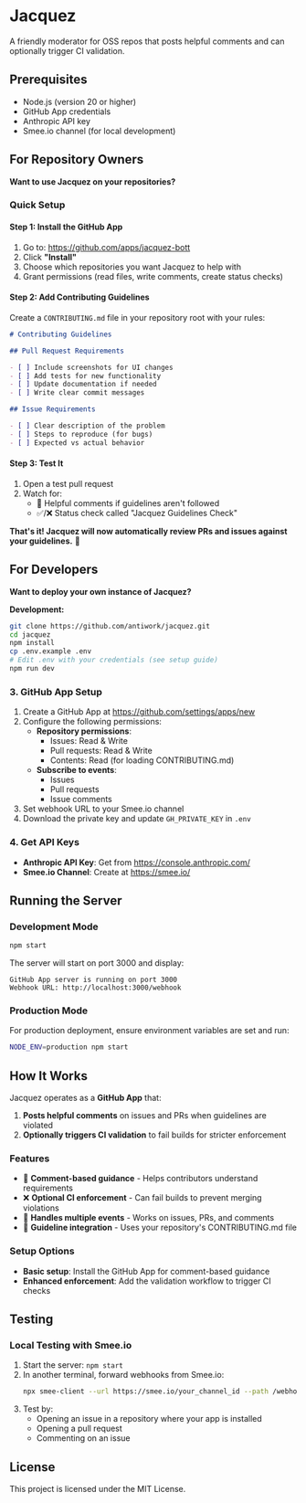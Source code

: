 # Jacquez

A friendly moderator for OSS repos that posts helpful comments and can optionally trigger CI validation.

## Prerequisites

- Node.js (version 20 or higher)
- GitHub App credentials
- Anthropic API key
- Smee.io channel (for local development)

## For Repository Owners

**Want to use Jacquez on your repositories?**

### Quick Setup

#### Step 1: Install the GitHub App

1. Go to: https://github.com/apps/jacquez-bott
2. Click **"Install"**
3. Choose which repositories you want Jacquez to help with
4. Grant permissions (read files, write comments, create status checks)

#### Step 2: Add Contributing Guidelines

Create a `CONTRIBUTING.md` file in your repository root with your rules:

```markdown
# Contributing Guidelines

## Pull Request Requirements

- [ ] Include screenshots for UI changes
- [ ] Add tests for new functionality
- [ ] Update documentation if needed
- [ ] Write clear commit messages

## Issue Requirements

- [ ] Clear description of the problem
- [ ] Steps to reproduce (for bugs)
- [ ] Expected vs actual behavior
```

#### Step 3: Test It

1. Open a test pull request
2. Watch for:
   - 💬 Helpful comments if guidelines aren't followed
   - ✅/❌ Status check called "Jacquez Guidelines Check"

**That's it! Jacquez will now automatically review PRs and issues against your guidelines.** 🎉

## For Developers

**Want to deploy your own instance of Jacquez?**

**Development:**

```bash
git clone https://github.com/antiwork/jacquez.git
cd jacquez
npm install
cp .env.example .env
# Edit .env with your credentials (see setup guide)
npm run dev
```

### 3. GitHub App Setup

1. Create a GitHub App at https://github.com/settings/apps/new
2. Configure the following permissions:
   - **Repository permissions**:
     - Issues: Read & Write
     - Pull requests: Read & Write
     - Contents: Read (for loading CONTRIBUTING.md)
   - **Subscribe to events**:
     - Issues
     - Pull requests
     - Issue comments
3. Set webhook URL to your Smee.io channel
4. Download the private key and update `GH_PRIVATE_KEY` in `.env`

### 4. Get API Keys

- **Anthropic API Key**: Get from https://console.anthropic.com/
- **Smee.io Channel**: Create at https://smee.io/

## Running the Server

### Development Mode

```bash
npm start
```

The server will start on port 3000 and display:

```
GitHub App server is running on port 3000
Webhook URL: http://localhost:3000/webhook
```

### Production Mode

For production deployment, ensure environment variables are set and run:

```bash
NODE_ENV=production npm start
```

## How It Works

Jacquez operates as a **GitHub App** that:

1. **Posts helpful comments** on issues and PRs when guidelines are violated
2. **Optionally triggers CI validation** to fail builds for stricter enforcement

### Features

- 💬 **Comment-based guidance** - Helps contributors understand requirements
- ❌ **Optional CI enforcement** - Can fail builds to prevent merging violations
- 🤖 **Handles multiple events** - Works on issues, PRs, and comments
- 📖 **Guideline integration** - Uses your repository's CONTRIBUTING.md file

### Setup Options

- **Basic setup**: Install the GitHub App for comment-based guidance
- **Enhanced enforcement**: Add the validation workflow to trigger CI checks

## Testing

### Local Testing with Smee.io

1. Start the server: `npm start`
2. In another terminal, forward webhooks from Smee.io:
   ```bash
   npx smee-client --url https://smee.io/your_channel_id --path /webhook --port 3000
   ```
3. Test by:
   - Opening an issue in a repository where your app is installed
   - Opening a pull request
   - Commenting on an issue

## License

This project is licensed under the MIT License.
